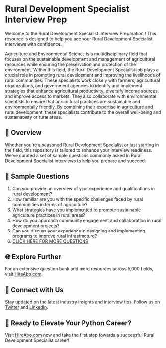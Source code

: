 # Rural Development Specialist Interview Prep

Welcome to the Rural Development Specialist Interview Preparation ! This resource is designed to help you ace your Rural Development Specialist interviews with confidence.

Agriculture and Environmental Science is a multidisciplinary field that focuses on the sustainable development and management of agricultural resources while ensuring the preservation and protection of the environment. Within this field, the Rural Development Specialist job plays a crucial role in promoting rural development and improving the livelihoods of rural communities. These specialists work closely with farmers, agricultural organizations, and government agencies to identify and implement strategies that enhance agricultural productivity, diversify income sources, and improve access to markets. They also collaborate with environmental scientists to ensure that agricultural practices are sustainable and environmentally friendly. By combining their expertise in agriculture and rural development, these specialists contribute to the overall well-being and sustainability of rural areas.

## 🚀 Overview

Whether you're a seasoned Rural Development Specialist or just starting in the field, this repository is tailored to enhance your interview readiness. We've curated a set of sample questions commonly asked in Rural Development Specialist interviews to help you prepare and succeed.

## 📝 Sample Questions

1. Can you provide an overview of your experience and qualifications in rural development?
2. How familiar are you with the specific challenges faced by rural communities in terms of agriculture?
3. What strategies have you implemented to promote sustainable agriculture practices in rural areas?
4. How do you approach community engagement and collaboration in rural development projects?
5. Can you discuss your experience in designing and implementing programs to improve rural infrastructure?
6. [CLICK HERE FOR MORE QUESTIONS](https://hireabo.com/job/10_0_31/Rural%20Development%20Specialist)

## 🌐 Explore Further

For an extensive question bank and more resources across 5,000 fields, visit [HireAbo.com](https://www.hireabo.com).

## 📱 Connect with Us

Stay updated on the latest industry insights and interview tips. Follow us on [Twitter](https://twitter.com/hireabo) and [LinkedIn](https://www.linkedin.com/in/hire-abo-3609972a8/).

## 🚀 Ready to Elevate Your Python Career?

Visit [HireAbo.com](https://www.hireabo.com) now and take the first step towards a successful Rural Development Specialist career!